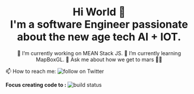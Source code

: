 <h1 align="center">
  Hi World 👋 
  <br>
  I'm a software Engineer passionate about the new age tech AI + IOT.
</h1>
<p align='center'>  
  🔭 I’m currently working on MEAN Stack JS.
  🌱 I’m currently learning MapBoxGL.
  💬 Ask me about how we get to mars 🚀🚀
<p/>
<p align='rigth'>
  📫 How to reach me: <img src="https://img.shields.io/twitter/follow/serghino1986?style=social&logo=twitter"alt="follow on Twitter">
  <br>
  <div><b>Focus creating code to : </b> <img src="https://img.shields.io/circleci/project/github/badges/shields/master" alt="build status"></div>          
</p>

<!--
**serghino/serghino** is a ✨ _special_ ✨ repository because its `README.md` (this file) appears on your GitHub profile.

Here are some ideas to get you started:

- 🔭 I’m currently working on ...
- 🌱 I’m currently learning ...
- 👯 I’m looking to collaborate on ...
- 🤔 I’m looking for help with ...
- 💬 Ask me about ...
- 📫 How to reach me: https://twitter.com/serghino1986
- 😄 Pronouns: ...
- ⚡ Fun fact: ...
-->
